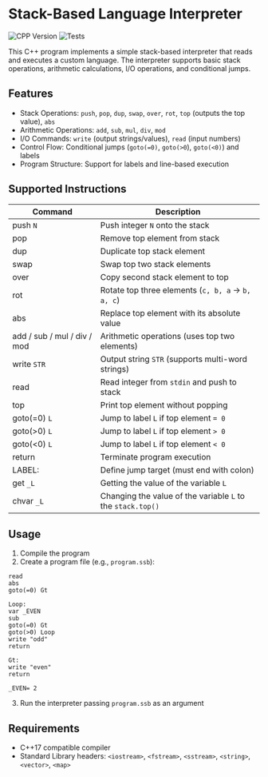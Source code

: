 # Stack-Based Language Interpreter
![CPP Version](https://img.shields.io/badge/C++-17%2B-blue)
![Tests](https://img.shields.io/badge/tests-passing-brightgreen)

This C++ program implements a simple stack-based interpreter that reads and executes a custom language. The interpreter supports basic stack operations, arithmetic calculations, I/O operations, and conditional jumps.

## Features
* Stack Operations: `push`, `pop`, `dup`, `swap`, `over`, `rot`, `top` (outputs the top value), `abs`
* Arithmetic Operations: `add`, `sub`, `mul`, `div`, `mod`
* I/O Commands: `write` (output strings/values), `read` (input numbers)
* Control Flow: Conditional jumps (`goto(=0)`, `goto(>0`), `goto(<0)`) and labels
* Program Structure: Support for labels and line-based execution

## Supported Instructions
| **Command**                 | **Description**                                           |
|-----------------------------|-----------------------------------------------------------|
| push `N`                    | Push integer `N` onto the stack                           |
| pop	                        | Remove top element from stack                             |
| dup	                        | Duplicate top stack element                               |
| swap	                       | Swap top two stack elements                               |
| over	                       | Copy second stack element to top                          |
| rot	                        | Rotate top three elements (`c, b, a` → `b, a, c`)         |
| abs	                        | Replace top element with its absolute value               |
| add / sub / mul / div / mod | Arithmetic operations (uses top two elements)             |
| write `STR`	                | Output string `STR` (supports multi-word strings)         |
| read	                       | Read integer from `stdin` and push to stack               |
| top	                        | Print top element without popping                         |
| goto(=0) `L`                | Jump to label `L` if top element `= 0`                    |
| goto(>0) `L`                | Jump to label `L` if top element `> 0`                    |
| goto(<0) `L`                | Jump to label `L` if top element `< 0`                    |
| return	                     | Terminate program execution                               |
| LABEL:	                     | Define jump target (must end with colon)                  |
| get `_L`                    | Getting the value of the variable `L`                     |
| chvar `_L`                  | Changing the value of the variable `L` to the `stack.top()` |

## Usage
1. Compile the program
2. Create a program file (e.g., `program.ssb`):
```ssb
read
abs
goto(=0) Gt

Loop:
var _EVEN
sub
goto(=0) Gt
goto(>0) Loop
write "odd"
return

Gt:
write "even"
return

_EVEN= 2
```
3. Run the interpreter passing `program.ssb` as an argument

## Requirements
* C++17 compatible compiler
* Standard Library headers: `<iostream>`, `<fstream>`, `<sstream>`, `<string>`, `<vector>`, `<map>`